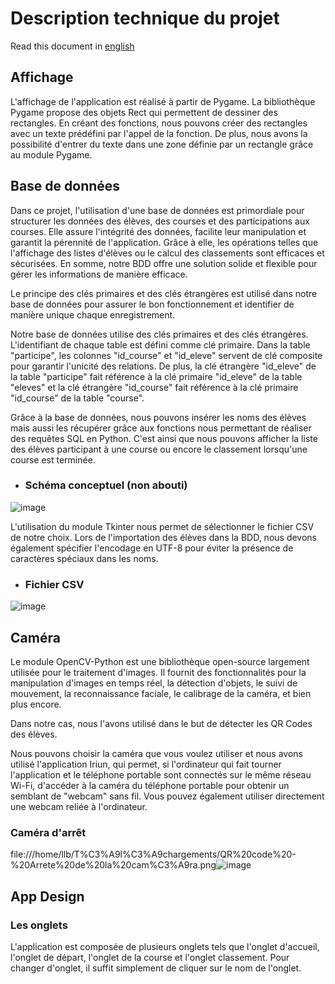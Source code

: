 # Description technique du projet

Read this document in [english](doc_en.md)

## Affichage

L'affichage de l'application est réalisé à partir de Pygame. La bibliothèque Pygame propose des objets Rect qui permettent de dessiner des rectangles. En créant des fonctions, nous pouvons créer des rectangles avec un texte prédéfini par l'appel de la fonction. De plus, nous avons la possibilité d'entrer du texte dans une zone définie par un rectangle grâce au module Pygame.

## Base de données

Dans ce projet, l'utilisation d'une base de données est primordiale pour structurer les données des élèves, des courses et des participations aux courses. Elle assure l'intégrité des données, facilite leur manipulation et garantit la pérennité de l'application. Grâce à elle, les opérations telles que l'affichage des listes d'élèves ou le calcul des classements sont efficaces et sécurisées. En somme, notre BDD offre une solution solide et flexible pour gérer les informations de manière efficace.

Le principe des clés primaires et des clés étrangères est utilisé dans notre base de données pour assurer le bon fonctionnement et identifier de manière unique chaque enregistrement.

Notre base de données utilise des clés primaires et des clés étrangères. L'identifiant de chaque table est défini comme clé primaire. Dans la table "participe", les colonnes "id_course" et "id_eleve" servent de clé composite pour garantir l'unicité des relations. De plus, la clé étrangère "id_eleve" de la table "participe" fait référence à la clé primaire "id_eleve" de la table "eleves" et la clé étrangère "id_course" fait référence à la clé primaire "id_course" de la table "course".

Grâce à la base de données, nous pouvons insérer les noms des élèves mais aussi les récupérer grâce aux fonctions nous permettant de réaliser des requêtes SQL en Python. C'est ainsi que nous pouvons afficher la liste des élèves participant à une course ou encore le classement lorsqu'une course est terminée.

  - ### Schéma conceptuel (non abouti)
  
  ![image](https://github.com/RB-2804/Cr0ss-iT/assets/130835974/8b9f2090-18c7-446a-aef5-8e6a9d193e28)

L'utilisation du module Tkinter nous permet de sélectionner le fichier CSV de notre choix. Lors de l'importation des élèves dans la BDD, nous devons également spécifier l'encodage en UTF-8 pour éviter la présence de caractères spéciaux dans les noms.

- ### Fichier CSV
![image](https://github.com/RB-2804/Cr0ss-iT/assets/130835974/82d55768-fcd8-48af-9c92-39b79900e3cf)

## Caméra

Le module OpenCV-Python est une bibliothèque open-source largement utilisée pour le traitement d'images. Il fournit des fonctionnalités pour la manipulation d'images en temps réel, la détection d'objets, le suivi de mouvement, la reconnaissance faciale, le calibrage de la caméra, et bien plus encore.

Dans notre cas, nous l'avons utilisé dans le but de détecter les QR Codes des élèves.

Nous pouvons choisir la caméra que vous voulez utiliser et nous avons utilisé l'application Iriun, qui permet, si l'ordinateur qui fait tourner l'application et le téléphone portable sont connectés sur le même réseau Wi-Fi, d'accéder à la caméra du téléphone portable pour obtenir un semblant de "webcam" sans fil. Vous pouvez également utiliser directement une webcam reliée à l'ordinateur.

### Caméra d'arrêt 
file:///home/llb/T%C3%A9l%C3%A9chargements/QR%20code%20-%20Arrete%20de%20la%20cam%C3%A9ra.png![image](https://github.com/RB-2804/Cr0ss-iT/assets/130835974/8eb8b3ad-98d5-406e-9793-b246ca881ac3)



## App Design

### Les onglets

L'application est composée de plusieurs onglets tels que l'onglet d'accueil, l'onglet de départ, l'onglet de la course et l'onglet classement. Pour changer d'onglet, il suffit simplement de cliquer sur le nom de l'onglet.
